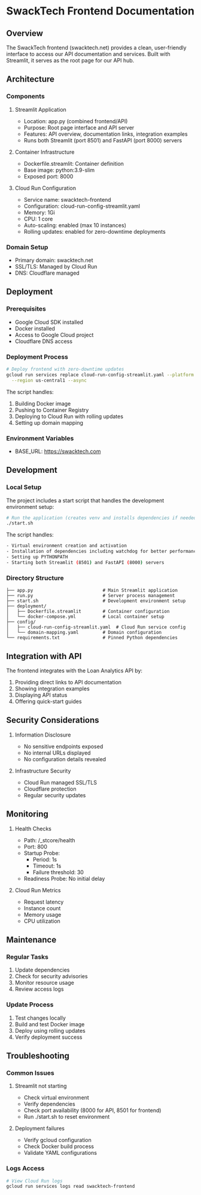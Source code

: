 # SwackTech Frontend Documentation

## Overview

The SwackTech frontend (swacktech.net) provides a clean, user-friendly interface to access our API documentation and services. Built with Streamlit, it serves as the root page for our API hub.

## Architecture

### Components
1. Streamlit Application
   - Location: app.py (combined frontend/API)
   - Purpose: Root page interface and API server
   - Features: API overview, documentation links, integration examples
   - Runs both Streamlit (port 8501) and FastAPI (port 8000) servers

2. Container Infrastructure
   - Dockerfile.streamlit: Container definition
   - Base image: python:3.9-slim
   - Exposed port: 8000

3. Cloud Run Configuration
   - Service name: swacktech-frontend
   - Configuration: cloud-run-config-streamlit.yaml
   - Memory: 1Gi
   - CPU: 1 core
   - Auto-scaling: enabled (max 10 instances)
   - Rolling updates: enabled for zero-downtime deployments

### Domain Setup
- Primary domain: swacktech.net
- SSL/TLS: Managed by Cloud Run
- DNS: Cloudflare managed

## Deployment

### Prerequisites
- Google Cloud SDK installed
- Docker installed
- Access to Google Cloud project
- Cloudflare DNS access

### Deployment Process
```bash
# Deploy frontend with zero-downtime updates
gcloud run services replace cloud-run-config-streamlit.yaml --platform managed \
  --region us-central1 --async
```

The script handles:
1. Building Docker image
2. Pushing to Container Registry
3. Deploying to Cloud Run with rolling updates
4. Setting up domain mapping

### Environment Variables
- BASE_URL: https://swacktech.com

## Development

### Local Setup
The project includes a start script that handles the development environment setup:
```bash
# Run the application (creates venv and installs dependencies if needed)
./start.sh
```

The script handles:
```bash
- Virtual environment creation and activation
- Installation of dependencies including watchdog for better performance
- Setting up PYTHONPATH
- Starting both Streamlit (8501) and FastAPI (8000) servers
```

### Directory Structure
```
├── app.py                          # Main Streamlit application
├── run.py                          # Server process management
├── start.sh                        # Development environment setup
├── deployment/
│   ├── Dockerfile.streamlit        # Container configuration
│   └── docker-compose.yml          # Local container setup
├── config/
│   ├── cloud-run-config-streamlit.yaml  # Cloud Run service config
│   └── domain-mapping.yaml         # Domain configuration
└── requirements.txt                # Pinned Python dependencies
```

## Integration with API

The frontend integrates with the Loan Analytics API by:
1. Providing direct links to API documentation
2. Showing integration examples
3. Displaying API status
4. Offering quick-start guides

## Security Considerations

1. Information Disclosure
   - No sensitive endpoints exposed
   - No internal URLs displayed
   - No configuration details revealed

2. Infrastructure Security
   - Cloud Run managed SSL/TLS
   - Cloudflare protection
   - Regular security updates

## Monitoring

1. Health Checks
   - Path: /_stcore/health
   - Port: 800
   - Startup Probe:
      * Period: 1s
      * Timeout: 1s
      * Failure threshold: 30
    - Readiness Probe: No initial delay

2. Cloud Run Metrics
   - Request latency
   - Instance count
   - Memory usage
   - CPU utilization

## Maintenance

### Regular Tasks
1. Update dependencies
2. Check for security advisories
3. Monitor resource usage
4. Review access logs

### Update Process
1. Test changes locally
2. Build and test Docker image
3. Deploy using rolling updates
4. Verify deployment success

## Troubleshooting

### Common Issues
1. Streamlit not starting
   - Check virtual environment
   - Verify dependencies
   - Check port availability (8000 for API, 8501 for frontend)
   - Run ./start.sh to reset environment

2. Deployment failures
   - Verify gcloud configuration
   - Check Docker build process
   - Validate YAML configurations

### Logs Access
```bash
# View Cloud Run logs
gcloud run services logs read swacktech-frontend